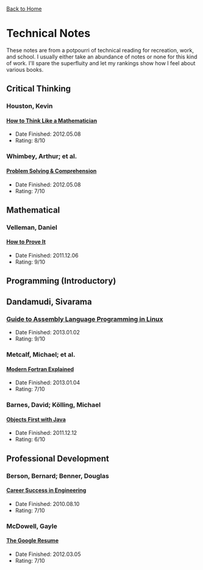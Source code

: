 [Back to Home](https://github.com/bamos/reading-list/blob/master/README.md)
# Technical Notes
These notes are from a potpourri of technical reading for recreation, work,
and school. I usually either take an abundance of notes or none for
this kind of work. I'll spare the superfluity and let my rankings show
how I feel about various books.

## Critical Thinking
### Houston, Kevin
#### [How to Think Like a Mathematician](http://www.amazon.com/How-Think-Like-Mathematician-Undergraduate/dp/052171978X)
+ Date Finished: 2012.05.08
+ Rating: 8/10

### Whimbey, Arthur; et al.
#### [Problem Solving & Comprehension](http://www.amazon.com/Problem-Solving-Comprehension-Analytical-Reasoning/dp/0805832742)
+ Date Finished: 2012.05.08
+ Rating: 7/10

<!------------------------------------------------------------------------>

## Mathematical
### Velleman, Daniel
#### [How to Prove It](http://www.amazon.com/How-Prove-Structured-Daniel-Velleman/dp/0521675995/)
+ Date Finished: 2011.12.06
+ Rating: 9/10

<!------------------------------------------------------------------------>

## Programming (Introductory)
##  Dandamudi, Sivarama
### [Guide to Assembly Language Programming in Linux](http://www.amazon.com/Guide-Assembly-Language-Programming-Linux/dp/0387258973)
+ Date Finished: 2013.01.02
+ Rating: 9/10

### Metcalf, Michael; et al.
#### [Modern Fortran Explained](http://www.amazon.com/Explained-Numerical-Mathematics-Scientific-Computation/dp/0199601429)
+ Date Finished: 2013.01.04
+ Rating: 7/10

### Barnes, David; Kölling, Michael
#### [Objects First with Java](http://www.amazon.com/Objects-First-Java-Practical-Introduction/dp/0132492660)
+ Date Finished: 2011.12.12
+ Rating: 6/10

<!------------------------------------------------------------------------>

## Professional Development
### Berson, Bernard; Benner, Douglas
#### [Career Success in Engineering](http://www.amazon.com/Career-Success-Engineering-Students-Professionals/dp/1419584391)
+ Date Finished: 2010.08.10
+ Rating: 7/10

### McDowell, Gayle
#### [The Google Resume](http://www.amazon.com/Google-Resume-Prepare-Microsoft-Company/dp/0470927623)
+ Date Finished: 2012.03.05
+ Rating: 7/10
